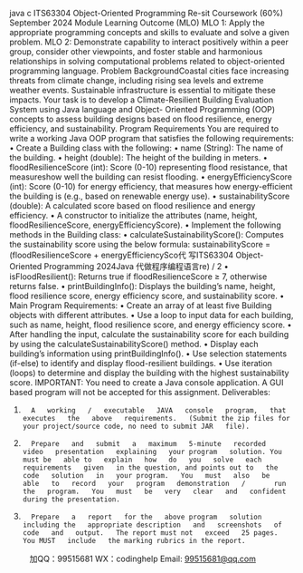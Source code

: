 java c
ITS63304   Object-Oriented   Programming
Re-sit   Coursework   (60%)
September 2024
Module Learning Outcome   (MLO)
MLO   1:                            Apply   the   appropriate   programming   concepts   and   skills   to   evaluate   and
solve a   given problem.
MLO 2:                               Demonstrate capability to interact positively within a peer group, consider
other viewpoints, and foster stable and   harmonious   relationships in solving   computational problems related to object-oriented programming language.
Problem BackgroundCoastal   cities   face   increasing   threats   from   climate change,   including rising   sea   levels   and   extreme   weather   events.   Sustainable   infrastructure   is   essential   to   mitigate   these   impacts.   Your   task   is   to   develop   a   Climate-Resilient   Building   Evaluation   System   using   Java   language   and   Object-   Oriented   Programming   (OOP)   concepts   to   assess   building   designs   based   on   flood   resilience,   energy efficiency, and   sustainability.
Program Requirements
You are required to write a working Java OOP program that   satisfies the   following requirements:
•         Create a Building   class with the following:
•             name   (String): The   name   of   the   building.
•             height   (double): The height of   the building in meters.
•             floodResilienceScore   (int):   Score (0-10) representing flood resistance, that   measureshow   well   the   building   can   resist   flooding.
•             energyEfficiencyScore   (int):   Score (0-10) for energy efficiency, that measures   how energy-efficient the building is (e.g., based on renewable energy use).
•             sustainabilityScore   (double): A calculated score based on   flood resilience   and   energy efficiency.
•          A   constructor to   initialize the   attributes   (name,   height,   floodResilienceScore,   energyEfficiencyScore).
•   Implement the following methods in the Building   class:
•             calculateSustainabilityScore(): Computes the sustainability score using   the   below   formula:
sustainabilityScore =   (floodResilienceScore +   energyEfficiencySco代 写ITS63304 Object-Oriented Programming 2024Java
代做程序编程语言re) /   2
•             isFloodResilient(): Returns   true   if floodResilienceScore ≥   7,   otherwise returns   false.
•          printBuildingInfo(): Displays   the   building’s   name,   height,   flood   resilience   score,   energy efficiency score, and   sustainability   score.
•   Main   Program   Requirements:
•             Create an array of   at least five   Building   objects with   different attributes.
•          Use   a loop   to   input   data   for   each   building,   such   as name,   height,   flood resilience   score,   and   energy efficiency   score.
•          After   handling   the   input,   calculate   the   sustainability   score   for   each   building   by   using   the   calculateSustainabilityScore()   method.
•          Display   each   building’s   information   using   printBuildingInfo().
•          Use   selection   statements   (if-else) to   identify and   display   flood-resilient buildings.
•          Use iteration   (loops)   to   determine   and   display   the building with the   highest   sustainability   score.
IMPORTANT: You need to create   a Java   console   application. A   GUI   based   program   will   not be   accepted for this   assignment.
Deliverables:
1.       A   working   /   executable   JAVA   console   program,   that   executes   the   above   requirements.   (Submit the zip files for your project/source code, no need to submit JAR   file).
2.       Prepare   and   submit   a   maximum   5-minute   recorded   video   presentation   explaining   your program   solution. You must be   able to   explain   how   do   you   solve   each   requirements   given   in the question, and points out to   the   code   solution   in   your program.   You   must   also   be   able   to   record   your   program   demonstration   /       run   the   program.   You   must   be   very   clear   and   confident during the presentation.
3.       Prepare   a   report   for the   above program   solution   including the   appropriate description   and   screenshots   of code   and   output.   The report must not   exceed   25 pages.   You MUST   include   the marking rubrics in the report.
   



         
加QQ：99515681  WX：codinghelp  Email: 99515681@qq.com
